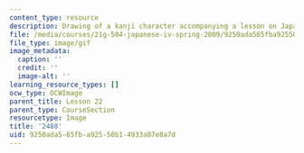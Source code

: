 ```yaml
---
content_type: resource
description: Drawing of a kanji character accompanying a lesson on Japanese.
file: /media/courses/21g-504-japanese-iv-spring-2009/9250ada565fba92550b14933a87e8a7d_2488.gif
file_type: image/gif
image_metadata:
  caption: ''
  credit: ''
  image-alt: ''
learning_resource_types: []
ocw_type: OCWImage
parent_title: Lesson 22
parent_type: CourseSection
resourcetype: Image
title: '2488'
uid: 9250ada5-65fb-a925-50b1-4933a87e8a7d
---
```

